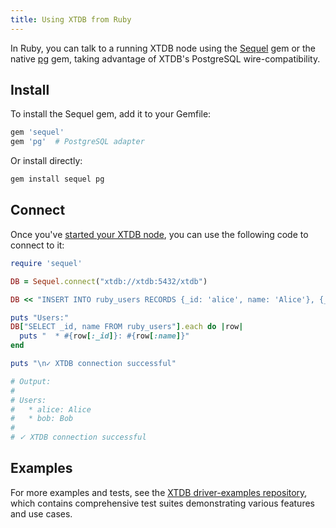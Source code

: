 ```yaml
---
title: Using XTDB from Ruby
---
```


In Ruby, you can talk to a running XTDB node using the [Sequel](https://github.com/jeremyevans/sequel) gem or the native [pg](https://github.com/ged/ruby-pg) gem, taking advantage of XTDB's PostgreSQL wire-compatibility.

## Install

To install the Sequel gem, add it to your Gemfile:

```ruby
gem 'sequel'
gem 'pg'  # PostgreSQL adapter
```

Or install directly:

```bash
gem install sequel pg
```

## Connect

Once you've [started your XTDB node](/intro/installation-via-docker), you can use the following code to connect to it:

```ruby
require 'sequel'

DB = Sequel.connect("xtdb://xtdb:5432/xtdb")

DB << "INSERT INTO ruby_users RECORDS {_id: 'alice', name: 'Alice'}, {_id: 'bob', name: 'Bob'}"

puts "Users:"
DB["SELECT _id, name FROM ruby_users"].each do |row|
  puts "  * #{row[:_id]}: #{row[:name]}"
end

puts "\n✓ XTDB connection successful"

# Output:
#
# Users:
#   * alice: Alice
#   * bob: Bob
#
# ✓ XTDB connection successful
```

## Examples

For more examples and tests, see the [XTDB driver-examples repository](https://github.com/xtdb/driver-examples), which contains comprehensive test suites demonstrating various features and use cases.
